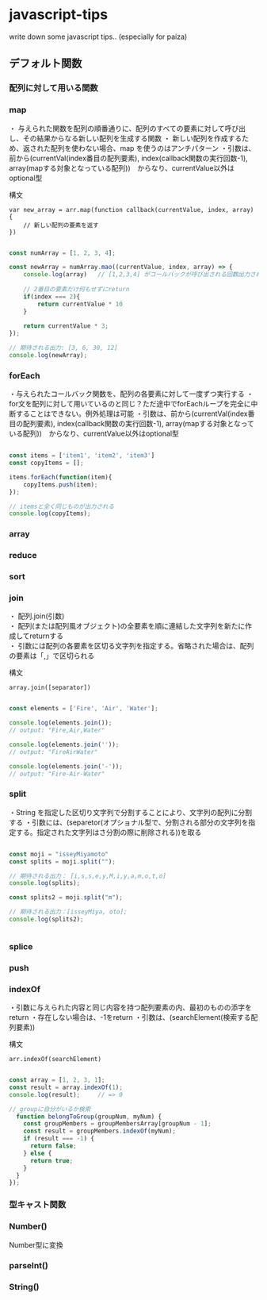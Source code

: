 # javascript-tips
write down some javascript tips.. (especially for paiza)


## デフォルト関数

### 配列に対して用いる関数

### map

・ 与えられた関数を配列の順番通りに、配列のすべての要素に対して呼び出し、その結果からなる新しい配列を生成する関数
・ 新しい配列を作成するため、返された配列を使わない場合、map を使うのはアンチパターン
・引数は、前から(currentVal(index番目の配列要素), index(callback関数の実行回数-1), array(mapする対象となっている配列))　からなり、currentValue以外はoptional型

構文
```
var new_array = arr.map(function callback(currentValue, index, array) {
    // 新しい配列の要素を返す
})
```


```javascript

const numArray = [1, 2, 3, 4];

const newArray = numArray.mao((currentValue, index, array) => {
    console.log(array)   // [1,2,3,4] がコールバックが呼び出される回数出力される
    
    // 2番目の要素だけ何もせずにreturn
    if(index === 2){
        return currentValue * 10
    }
    
    return currentValue * 3;
});

// 期待される出力: [3, 6, 30, 12]
console.log(newArray);


```

### forEach

・与えられたコールバック関数を、配列の各要素に対して一度ずつ実行する
・for文を配列に対して用いているのと同じ？ただ途中でforEachループを完全に中断することはできない。例外処理は可能
・引数は、前から(currentVal(index番目の配列要素), index(callback関数の実行回数-1), array(mapする対象となっている配列))　からなり、currentValue以外はoptional型

```javascript

const items = ['item1', 'item2', 'item3']
const copyItems = [];

items.forEach(function(item){
    copyItems.push(item);
});

// itemsと全く同じものが出力される
console.log(copyItems);

```


### array

### reduce

### sort


### join

・ 配列.join(引数)  
・ 配列(または配列風オブジェクト)の全要素を順に連結した文字列を新たに作成してreturnする  
・ 引数には配列の各要素を区切る文字列を指定する。省略された場合は、配列の要素は「,」で区切られる  

構文

```
array.join([separator])
```

```javascript

const elements = ['Fire', 'Air', 'Water'];

console.log(elements.join());
// output: "Fire,Air,Water"

console.log(elements.join(''));
// output: "FireAirWater"

console.log(elements.join('-'));
// output: "Fire-Air-Water"

```



### split

・String を指定した区切り文字列で分割することにより、文字列の配列に分割する
・引数には、(separetor(オプショナル型で、分割される部分の文字列を指定する。指定された文字列はさ分割の際に削除される))を取る

```javascript

const moji = "isseyMiyamoto"
const splits = moji.split("");

// 期待される出力： [i,s,s,e,y,M,i,y,a,m,o,t,o]
console.log(splits);

const splits2 = moji.split("m");

// 期待される出力：[isseyMiya, oto];
console.log(splits2);



```


### splice




### push

### indexOf

・引数に与えられた内容と同じ内容を持つ配列要素の内、最初のものの添字をreturn
・存在しない場合は、-1をreturn
・引数は、(searchElement(検索する配列要素))

構文
```
arr.indexOf(searchElement)
```

```javascript

const array = [1, 2, 3, 1];
const result = array.indexOf(1);
console.log(result);     // => 0

// groupに自分がいるか検索
  function belongToGroup(groupNum, myNum) {
    const groupMembers = groupMembersArray[groupNum - 1];
    const result = groupMembers.indexOf(myNum);
    if (result === -1) {
      return false;
    } else {
      return true;
    }
  }
});

```

### 型キャスト関数

### Number()
Number型に変換

### parseInt()
### String()


